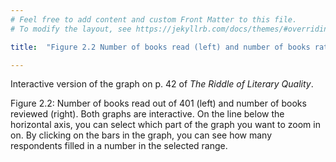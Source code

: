 ```yaml
---
# Feel free to add content and custom Front Matter to this file.
# To modify the layout, see https://jekyllrb.com/docs/themes/#overriding-theme-defaults

title:  "Figure 2.2 Number of books read (left) and number of books rated (right)"

---
```

Interactive version of the graph on p. 42 of *The Riddle of Literary Quality*.

<script src="https://d3js.org/d3.v6.min.js" defer></script>
<script src="https://d3js.org/d3-scale.v3.min.js" defer></script>
<script src="https://unpkg.com/d3-simple-slider"></script>

<script src="js/companion_utils_locale-nl.js" defer></script>
<script src="js/companion_utils_colors.js" defer></script>
<script src="js/companion_utils_svg2png.js" defer></script>
<script src="js/companion_abstraction_data_point_labeler.js" defer></script>
<script src="js/companion_abstraction_histogram.js" defer></script>

<script src="js/companion_chart_3-2_read-of-401.js" defer></script>
<script src="js/companion_chart_3-3_rated-of-401.js" defer></script>

<div class="chart_float" id="chart_3-2_read-of-401">
  <div class="plot"></div>
  <div class="slider"></div>
</div>

<div class="chart_float" id="chart_3-3_rated-of-401">
  <div class="plot"></div>
  <div class="slider"></div>
</div>

Figure 2.2: Number of books read out of 401 (left) and number of books reviewed (right).
Both graphs are interactive. On the line below the horizontal axis, you can select which part of the graph you want to zoom in on. By clicking on the bars in the graph, you can see how many respondents filled in a number in the selected range.<br>

